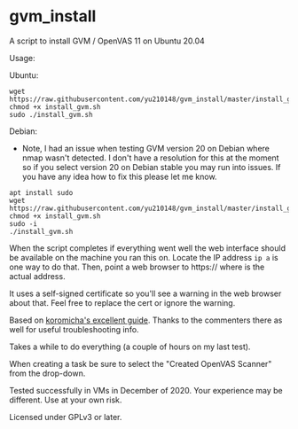 # gvm_install
A script to install GVM / OpenVAS 11 on Ubuntu 20.04

Usage:

Ubuntu:
```
wget https://raw.githubusercontent.com/yu210148/gvm_install/master/install_gvm.sh
chmod +x install_gvm.sh
sudo ./install_gvm.sh 
```

Debian:
* Note, I had an issue when testing GVM version 20 on Debian where nmap wasn't detected. I don't have a resolution for this at the moment so if you select version 20 on Debian stable you may run into issues. If you have any idea how to fix this please let me know. 
```
apt install sudo
wget https://raw.githubusercontent.com/yu210148/gvm_install/master/install_gvm.sh
chmod +x install_gvm.sh
sudo -i
./install_gvm.sh
```

When the script completes if everything went well the web interface should be available on the machine you ran this on. 
Locate the IP address `ip a` is one way to do that. Then, point a web browser to https://<ip-address-of-machine> where <ip-address-of-machine>
is the actual address.

It uses a self-signed certificate so you'll see a warning in the web browser about that. Feel free to replace the cert or ignore the warning.

Based on [koromicha's excellent guide](https://kifarunix.com/install-and-setup-gvm-11-on-ubuntu-20-04/). Thanks to the commenters there as well for useful troubleshooting info.

Takes a while to do everything (a couple of hours on my last test).

When creating a task be sure to select the "Created OpenVAS Scanner" from the drop-down.

Tested successfully in VMs in December of 2020. Your experience may be different. Use at your own risk.



Licensed under GPLv3 or later.
